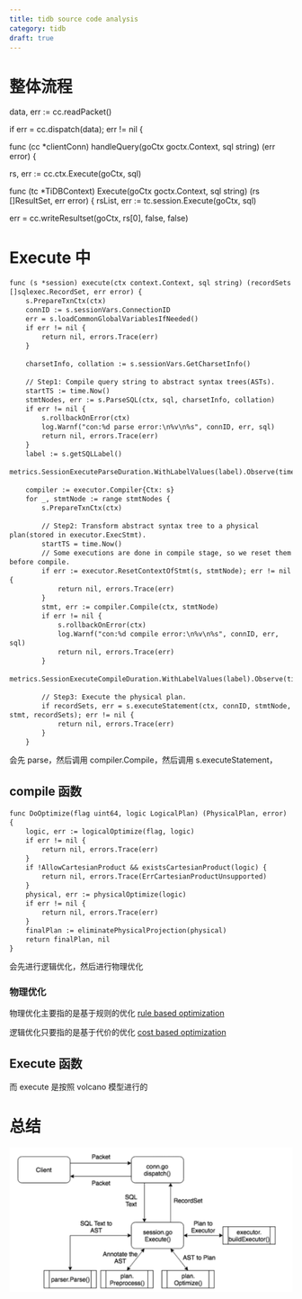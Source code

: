 ```yaml
---
title: tidb source code analysis
category: tidb
draft: true
---
```



# 整体流程

data, err := cc.readPacket()

if err = cc.dispatch(data); err != nil {

func (cc *clientConn) handleQuery(goCtx goctx.Context, sql string) (err error) {

rs, err := cc.ctx.Execute(goCtx, sql)

func (tc *TiDBContext) Execute(goCtx goctx.Context, sql string) (rs []ResultSet, err error) { rsList, err := tc.session.Execute(goCtx, sql)

err = cc.writeResultset(goCtx, rs[0], false, false)

# Execute 中

    func (s *session) execute(ctx context.Context, sql string) (recordSets []sqlexec.RecordSet, err error) {
    	s.PrepareTxnCtx(ctx)
    	connID := s.sessionVars.ConnectionID
    	err = s.loadCommonGlobalVariablesIfNeeded()
    	if err != nil {
    		return nil, errors.Trace(err)
    	}
    
    	charsetInfo, collation := s.sessionVars.GetCharsetInfo()
    
    	// Step1: Compile query string to abstract syntax trees(ASTs).
    	startTS := time.Now()
    	stmtNodes, err := s.ParseSQL(ctx, sql, charsetInfo, collation)
    	if err != nil {
    		s.rollbackOnError(ctx)
    		log.Warnf("con:%d parse error:\n%v\n%s", connID, err, sql)
    		return nil, errors.Trace(err)
    	}
    	label := s.getSQLLabel()
    	metrics.SessionExecuteParseDuration.WithLabelValues(label).Observe(time.Since(startTS).Seconds())
    
    	compiler := executor.Compiler{Ctx: s}
    	for _, stmtNode := range stmtNodes {
    		s.PrepareTxnCtx(ctx)
    
    		// Step2: Transform abstract syntax tree to a physical plan(stored in executor.ExecStmt).
    		startTS = time.Now()
    		// Some executions are done in compile stage, so we reset them before compile.
    		if err := executor.ResetContextOfStmt(s, stmtNode); err != nil {
    			return nil, errors.Trace(err)
    		}
    		stmt, err := compiler.Compile(ctx, stmtNode)
    		if err != nil {
    			s.rollbackOnError(ctx)
    			log.Warnf("con:%d compile error:\n%v\n%s", connID, err, sql)
    			return nil, errors.Trace(err)
    		}
    		metrics.SessionExecuteCompileDuration.WithLabelValues(label).Observe(time.Since(startTS).Seconds())
    
    		// Step3: Execute the physical plan.
    		if recordSets, err = s.executeStatement(ctx, connID, stmtNode, stmt, recordSets); err != nil {
    			return nil, errors.Trace(err)
    		}
    	}

会先 parse，然后调用 compiler.Compile，然后调用 s.executeStatement，

## compile 函数

    func DoOptimize(flag uint64, logic LogicalPlan) (PhysicalPlan, error) {
    	logic, err := logicalOptimize(flag, logic)
    	if err != nil {
    		return nil, errors.Trace(err)
    	}
    	if !AllowCartesianProduct && existsCartesianProduct(logic) {
    		return nil, errors.Trace(ErrCartesianProductUnsupported)
    	}
    	physical, err := physicalOptimize(logic)
    	if err != nil {
    		return nil, errors.Trace(err)
    	}
    	finalPlan := eliminatePhysicalProjection(physical)
    	return finalPlan, nil
    }

会先进行逻辑优化，然后进行物理优化

### 物理优化

物理优化主要指的是基于规则的优化 [rule based optimization](https://pingcap.com/blog-cn/tidb-source-code-reading-7/)

逻辑优化只要指的是基于代价的优化 [cost based optimization](https://pingcap.com/blog-cn/tidb-source-code-reading-8/)

## Execute 函数

而 execute 是按照 volcano 模型进行的

# 总结

![from tidb](/asserts/sql-life.png)

